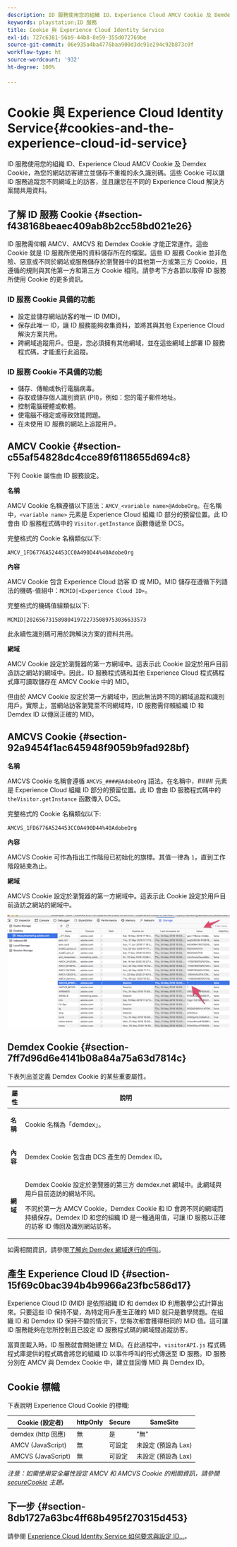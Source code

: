 ```yaml
---
description: ID 服務使用您的組織 ID、Experience Cloud AMCV Cookie 及 Demdex Cookie，為您的網站訪客建立並儲存不重複的永久識別碼。這些 Cookie 可以讓 ID 服務追蹤您不同網域上的訪客，並且讓您在不同的 Experience Cloud 解決方案間共用資料。
keywords: playstation;ID 服務
title: Cookie 與 Experience Cloud Identity Service
exl-id: 727c6381-56b9-44b8-8e59-355d072769be
source-git-commit: 06e935a4ba4776baa900d3dc91e294c92b873c0f
workflow-type: ht
source-wordcount: '932'
ht-degree: 100%

---
```


# Cookie 與 Experience Cloud Identity Service{#cookies-and-the-experience-cloud-id-service}

ID 服務使用您的組織 ID、Experience Cloud AMCV Cookie 及 Demdex Cookie，為您的網站訪客建立並儲存不重複的永久識別碼。這些 Cookie 可以讓 ID 服務追蹤您不同網域上的訪客，並且讓您在不同的 Experience Cloud 解決方案間共用資料。

## 了解 ID 服務 Cookie {#section-f438168beaec409ab8b2cc58bd021e26}

ID 服務需仰賴 AMCV、AMCVS 和 Demdex Cookie 才能正常運作。這些 Cookie 就是 ID 服務所使用的資料儲存所在的檔案。這些 ID 服務 Cookie 並非危險、惡意或不同於網站或服務儲存於瀏覽器中的其他第一方或第三方 Cookie，且遵循的規則與其他第一方和第三方 Cookie 相同。請參考下方各節以取得 ID 服務所使用 Cookie 的更多資訊。

### ID 服務 Cookie 具備的功能

* 設定並儲存網站訪客的唯一 ID (MID)。
* 保存此唯一 ID，讓 ID 服務能夠收集資料，並將其與其他 Experience Cloud 解決方案共用。
* 跨網域追蹤用戶。但是，您必須擁有其他網域，並在這些網域上部署 ID 服務程式碼，才能進行此追蹤。

### ID 服務 Cookie 不具備的功能

* 儲存、傳輸或執行電腦病毒。
* 存取或儲存個人識別資訊 (PII)，例如：您的電子郵件地址。
* 控制電腦硬體或軟體。
* 使電腦不穩定或導致效能問題。
* 在未使用 ID 服務的網站上追蹤用戶。

## AMCV Cookie {#section-c55af54828dc4cce89f6118655d694c8}

下列 Cookie 屬性由 ID 服務設定。

**名稱**

AMCV Cookie 名稱遵循以下語法：`AMCV_<variable name>@AdobeOrg`。在名稱中，`<variable name>` 元素是 Experience Cloud 組織 ID 部分的預留位置。此 ID 會由 ID 服務程式碼中的 `Visitor.getInstance` 函數傳遞至 DCS。

完整格式的 Cookie 名稱類似以下:

```
AMCV_1FD6776A524453CC0A490D44%40AdobeOrg
```

**內容**

AMCV Cookie 包含 Experience Cloud 訪客 ID 或 MID。MID 儲存在遵循下列語法的機碼-值組中：`MCMID|<Experience Cloud ID>`。

完整格式的機碼值組類似以下:

```
MCMID|20265673158980419722735089753036633573
```

此永續性識別碼可用於跨解決方案的資料共用。

**網域**

AMCV Cookie 設定於瀏覽器的第一方網域中。這表示此 Cookie 設定於用戶目前造訪之網站的網域中。因此，ID 服務程式碼和其他 Experience Cloud 程式碼程式庫可讀取儲存在 AMCV Cookie 中的 MID。

但由於 AMCV Cookie 設定於第一方網域中，因此無法跨不同的網域追蹤和識別用戶。實際上，當網站訪客瀏覽至不同網域時，ID 服務需仰賴組織 ID 和 Demdex ID 以傳回正確的 MID。

## AMCVS Cookie {#section-92a9454f1ac645948f9059b9fad928bf}

**名稱**

AMCVS Cookie 名稱會遵循 `AMCVS_####@AdobeOrg` 語法。在名稱中，#### 元素是 Experience Cloud 組織 ID 部分的預留位置。此 ID 會由 ID 服務程式碼中的 `theVisitor.getInstance` 函數傳入 DCS。

完整格式的 Cookie 名稱類似以下:

```
AMCVS_1FD6776A524453CC0A490D44%40AdobeOrg
```

**內容**

AMCVS Cookie 可作為指出工作階段已初始化的旗標。其值一律為 `1`，直到工作階段結束為止。

**網域**

AMCVS Cookie 設定於瀏覽器的第一方網域中。這表示此 Cookie 設定於用戶目前造訪之網站的網域中。

![](assets/AMCVS-cookie.png)

## Demdex Cookie {#section-7ff7d96d6e4141b08a84a75a63d7814c}

下表列出並定義 Demdex Cookie 的某些重要屬性。

<table id="table_18E3CAF3550E4BB6A199736AACE39202"> 
 <thead> 
  <tr> 
   <th colname="col1" class="entry"> 屬性 </th> 
   <th colname="col2" class="entry"> 說明 </th> 
  </tr> 
 </thead>
 <tbody> 
  <tr> 
   <td colname="col1"> <p> <b>名稱</b> </p> </td> 
   <td colname="col2"> <p>Cookie 名稱為「demdex」。 </p> </td> 
  </tr> 
  <tr> 
   <td colname="col1"> <p> <b>內容</b> </p> </td> 
   <td colname="col2"> <p>Demdex Cookie 包含由 DCS 產生的 Demdex ID。 </p> </td> 
  </tr> 
  <tr> 
   <td colname="col1"> <p> <b>網域</b> </p> </td> 
   <td colname="col2"> <p>Demdex Cookie 設定於瀏覽器的第三方 demdex.net 網域中。此網域與用戶目前造訪的網站不同。 </p> <p>不同於第一方 AMCV Cookie，Demdex Cookie 和 ID 會跨不同的網域而持續保存。Demdex ID 和您的組織 ID 是一種通用值，可讓 ID 服務以正確的訪客 ID 傳回及識別網站訪客。 </p> </td> 
  </tr> 
 </tbody> 
</table>

如需相關資訊，請參閱[了解向 Demdex 網域進行的呼叫](https://experienceleague.adobe.com/docs/audience-manager/user-guide/reference/demdex-calls.html?lang=zh-Hant)。

## 產生 Experience Cloud ID {#section-15f69c0bac394b4b9966a23fbc586d17}

Experience Cloud ID (MID) 是依照組織 ID 和 demdex ID 利用數學公式計算出來。只要這些 ID 保持不變，為特定用戶產生正確的 MID 就只是數學問題。在組織 ID 和 Demdex ID 保持不變的情況下，您每次都會獲得相同的 MID 值。這可讓 ID 服務能夠在您所控制且已設定 ID 服務程式碼的網域間追蹤訪客。

當頁面載入時，ID 服務就會開始建立 MID。在此過程中，`visitorAPI.js` 程式碼程式庫提供的程式碼會將您的組織 ID 以事件呼叫的形式傳送至 ID 服務。ID 服務分別在 AMCV 與 Demdex Cookie 中，建立並回傳 MID 與 Demdex ID。

## Cookie 標幟

下表說明 Experience Cloud Cookie 的標幟:

| Cookie (設定者) | httpOnly | Secure | SameSite |
|--- |--- |--- |--- |
| demdex (http 回應) | 無 | 是 | &quot;無&quot; |
| AMCV (JavaScript) | 無 | 可設定 | 未設定 (預設為 Lax) |
| AMCVS (JavaScript) | 無 | 可設定 | 未設定 (預設為 Lax) |

*注意：如需使用安全屬性設定 AMCV 和 AMCVS Cookie 的相關資訊，請參閱 [secureCookie](../library/function-vars/securecookie.md) 主題。*

## 下一步 {#section-8db1727a63bc4ff68b495f270315d453}

請參閱 [Experience Cloud Identity Service 如何要求與設定 ID...](../introduction/id-request.md#concept-2caacebb1d244402816760e9b8bcef6a)。
